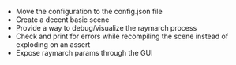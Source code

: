 * Move the configuration to the config.json file
* Create a decent basic scene
* Provide a way to debug/visualize the raymarch process
* Check and print for errors while recompiling the scene instead of exploding on an assert
* Expose raymarch params through the GUI